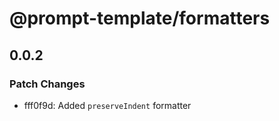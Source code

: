# @prompt-template/formatters

## 0.0.2

### Patch Changes

- fff0f9d: Added `preserveIndent` formatter
